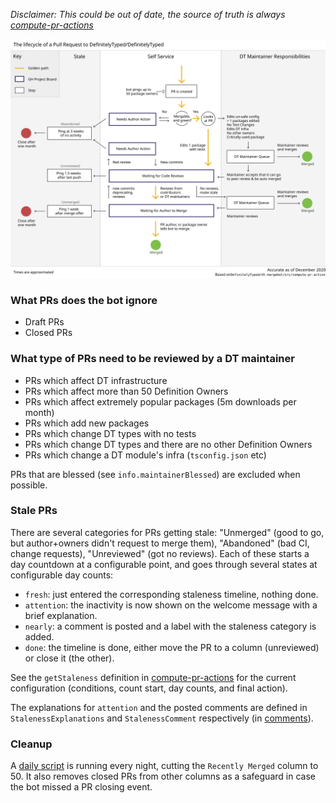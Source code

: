 _Disclaimer: This could be out of date, the source of truth is always [compute-pr-actions]_

<img src="./dt-mergebot-lifecycle.svg" />
<!-- https://www.figma.com/file/jIYpibfnaKRhq9rpK5wwkj/dt-pr-lifecycle-Eli -->

### What PRs does the bot ignore

- Draft PRs
- Closed PRs

### What type of PRs need to be reviewed by a DT maintainer

- PRs which affect DT infrastructure
- PRs which affect more than 50 Definition Owners
- PRs which affect extremely popular packages (5m downloads per month)
- PRs which add new packages
- PRs which change DT types with no tests
- PRs which change DT types and there are no other Definition Owners
- PRs which change a DT module's infra (`tsconfig.json` etc)

PRs that are blessed (see `info.maintainerBlessed`) are excluded when
possible.

### Stale PRs

There are several categories for PRs getting stale: "Unmerged" (good to go, but
author+owners didn't request to merge them), "Abandoned" (bad CI, change
requests), "Unreviewed" (got no reviews).  Each of these starts a day countdown
at a configurable point, and goes through several states at configurable day
counts:

- `fresh`: just entered the corresponding staleness timeline, nothing done.
- `attention`: the inactivity is now shown on the welcome message with a brief
  explanation.
- `nearly`: a comment is posted and a label with the staleness category is
  added.
- `done`: the timeline is done, either move the PR to a column (unreviewed) or
  close it (the other).

See the `getStaleness` definition in [compute-pr-actions] for the current
configuration (conditions, count start, day counts, and final action).

The explanations for `attention` and the posted comments are defined in
`StalenessExplanations` and `StalenessComment` respectively (in [comments]).

### Cleanup

A [daily script](../src/scripts/daily.ts) is running every night, cutting the
`Recently Merged` column to 50.  It also removes closed PRs from other columns
as a safeguard in case the bot missed a PR closing event.


[compute-pr-actions]: <https://github.com/DefinitelyTyped/dt-mergebot/blob/master/src/compute-pr-actions.ts>
[comments]: <https://github.com/DefinitelyTyped/dt-mergebot/blob/master/src/comments.ts>
